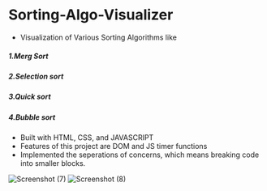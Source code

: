 # Sorting-Algo-Visualizer
  - Visualization of Various Sorting Algorithms like
   ##### 1.Merg Sort
   ##### 2.Selection sort
   ##### 3.Quick sort
   ##### 4.Bubble sort
 - Built with HTML, CSS, and JAVASCRIPT
 - Features of this project are DOM and JS timer functions
 - Implemented the seperations of concerns, which means breaking code into smaller blocks.
  
  ![Screenshot (7)](https://user-images.githubusercontent.com/71692155/114723651-72954480-9d58-11eb-8d66-d95c462af5f5.png)
  ![Screenshot (8)](https://user-images.githubusercontent.com/71692155/114723667-75903500-9d58-11eb-9783-081895fb34d4.png)


